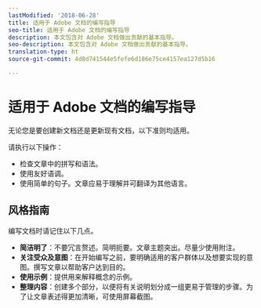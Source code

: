 ```yaml
---
lastModified: '2018-06-28'
title: 适用于 Adobe 文档的编写指导
seo-title: 适用于 Adobe 文档的编写指导
description: 本文包含对 Adobe 文档做出贡献的基本指导。
seo-description: 本文包含对 Adobe 文档做出贡献的基本指导。
translation-type: ht
source-git-commit: 4d8d741544e5fefe6d186e75ce4157ea127d5b16

---
```


# 适用于 Adobe 文档的编写指导

无论您是要创建新文档还是更新现有文档，以下准则均适用。

请执行以下操作：

- 检查文章中的拼写和语法。
- 使用友好语调。
- 使用简单的句子。文章应易于理解并可翻译为其他语言。

## 风格指南

编写文档时请记住以下几点。

- **简洁明了**：不要冗言赘述。简明扼要。文章主题突出。尽量少使用附注。
- **关注受众及意图**：在开始编写之前，要明确适用的客户群体以及想要实现的意图。撰写文章以帮助客户达到目的。
- **使用示例**：提供用来解释概念的示例。
- **整理内容**：创建多个部分，以便将有关说明划分成一组更易于管理的步骤。为了让文章表述得更加清晰，可使用屏幕截图。
